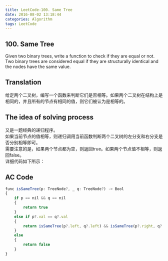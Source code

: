 ```yaml
---
title: LeetCode-100. Same Tree  
date: 2016-08-02 13:18:44  
categories: Algorithm  
tags: LeetCode  
---
```


## 100. Same Tree  

Given two binary trees, write a function to check if they are equal or not.  
Two binary trees are considered equal if they are structurally identical and the nodes have the same value.

## Translation

给定两个二叉树，编写一个函数来判断它们是否相等。如果两个二叉树在结构上是相同的，并且所有的节点有相同的值，则它们被认为是相等的。

## The idea of solving process

又是一题经典的递归程序。  
如果当前节点的值相等，则递归调用当前函数判断两个二叉树的左分支和右分支是否分别相等即可。  
需要注意的是，如果两个节点都为空，则返回true。如果两个节点值不相等，则返回false。  
详细代码如下所示：

## AC Code

```javascript
func isSameTree(p: TreeNode?, _ q: TreeNode?) -> Bool
{
    if p == nil && q == nil
    {
        return true
    }
    else if p?.val == q?.val
    {
        return isSameTree(p?.left, q?.left) && isSameTree(p?.right, q?.right)
    }
    else
    {
        return false
    }
}
```